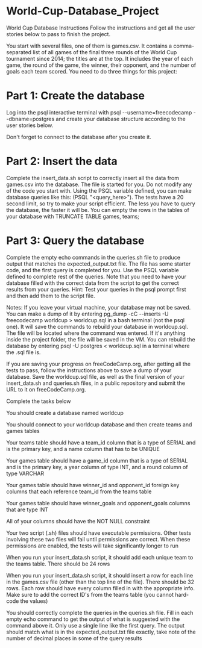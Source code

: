 # World-Cup-Database_Project

World Cup Database
Instructions
Follow the instructions and get all the user stories below to pass to finish the project.

You start with several files, one of them is games.csv. It contains a comma-separated list of all games of the final three rounds of the World Cup tournament since 2014; the titles are at the top. It includes the year of each game, the round of the game, the winner, their opponent, and the number of goals each team scored. You need to do three things for this project:

# Part 1: Create the database

Log into the psql interactive terminal with psql --username=freecodecamp --dbname=postgres and create your database structure according to the user stories below.

Don't forget to connect to the database after you create it.

# Part 2: Insert the data

Complete the insert_data.sh script to correctly insert all the data from games.csv into the database. The file is started for you. Do not modify any of the code you start with. Using the PSQL variable defined, you can make database queries like this: $($PSQL "<query_here>"). The tests have a 20 second limit, so try to make your script efficient. The less you have to query the database, the faster it will be. You can empty the rows in the tables of your database with TRUNCATE TABLE games, teams;

# Part 3: Query the database

Complete the empty echo commands in the queries.sh file to produce output that matches the expected_output.txt file. The file has some starter code, and the first query is completed for you. Use the PSQL variable defined to complete rest of the queries. Note that you need to have your database filled with the correct data from the script to get the correct results from your queries. Hint: Test your queries in the psql prompt first and then add them to the script file.

Notes:
If you leave your virtual machine, your database may not be saved. You can make a dump of it by entering pg_dump -cC --inserts -U freecodecamp worldcup > worldcup.sql in a bash terminal (not the psql one). It will save the commands to rebuild your database in worldcup.sql. The file will be located where the command was entered. If it's anything inside the project folder, the file will be saved in the VM. You can rebuild the database by entering psql -U postgres < worldcup.sql in a terminal where the .sql file is.

If you are saving your progress on freeCodeCamp.org, after getting all the tests to pass, follow the instructions above to save a dump of your database. Save the worldcup.sql file, as well as the final version of your insert_data.sh and queries.sh files, in a public repository and submit the URL to it on freeCodeCamp.org.

Complete the tasks below

You should create a database named worldcup

You should connect to your worldcup database and then create teams and games tables

Your teams table should have a team_id column that is a type of SERIAL and is the primary key, and a name column that has to be UNIQUE

Your games table should have a game_id column that is a type of SERIAL and is the primary key, a year column of type INT, and a round column of type VARCHAR

Your games table should have winner_id and opponent_id foreign key columns that each reference team_id from the teams table

Your games table should have winner_goals and opponent_goals columns that are type INT

All of your columns should have the NOT NULL constraint

Your two script (.sh) files should have executable permissions. Other tests involving these two files will fail until permissions are correct. When these permissions are enabled, the tests will take significantly longer to run

When you run your insert_data.sh script, it should add each unique team to the teams table. There should be 24 rows

When you run your insert_data.sh script, it should insert a row for each line in the games.csv file (other than the top line of the file). There should be 32 rows. Each row should have every column filled in with the appropriate info. Make sure to add the correct ID's from the teams table (you cannot hard-code the values)

You should correctly complete the queries in the queries.sh file. Fill in each empty echo command to get the output of what is suggested with the command above it. Only use a single line like the first query. The output should match what is in the expected_output.txt file exactly, take note of the number of decimal places in some of the query results
